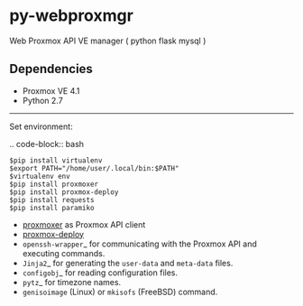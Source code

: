 # py-webproxmgr
Web Proxmox API VE manager ( python flask mysql )

Dependencies
------------
* Proxmox VE 4.1
* Python 2.7

---------------

Set environment:

.. code-block:: bash

    $pip install virtualenv
    $export PATH="/home/user/.local/bin:$PATH"
    $virtualenv env
    $pip install proxmoxer
    $pip install proxmox-deploy
    $pip install requests
    $pip install paramiko


* [proxmoxer](https://github.com/swayf/proxmoxer) as Proxmox API client
* [proxmox-deploy](https://github.com/LordGaav/proxmox-deploy)
* `openssh-wrapper`_ for communicating with the Proxmox API and
  executing commands.
* `Jinja2`_ for generating the ``user-data`` and ``meta-data`` files.
* `configobj`_ for reading configuration files.
* `pytz`_ for timezone names.
* ``genisoimage`` (Linux) or ``mkisofs`` (FreeBSD) command.
